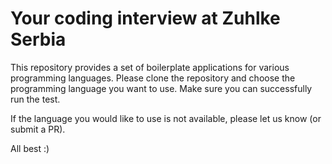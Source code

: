 # Your coding interview at Zuhlke Serbia

This repository provides a set of boilerplate applications for various programming languages. Please clone the repository and choose the programming language you want to use. Make sure you can successfully run the test.

If the language you would like to use is not available, please let us know (or submit a PR).

All best :)